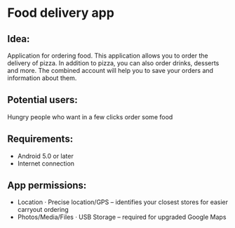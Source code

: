 # Food delivery app
## Idea:
Application for ordering food. This application allows you to order the delivery of pizza.
In addition to pizza, you can also order drinks, desserts and more.
The combined account will help you to save your orders and information about them.

## Potential users:
Hungry people who want in a few clicks order some food

## Requirements:
- Android 5.0 or later
- Internet connection

## App permissions:
- Location · Precise location/GPS – identifies your closest stores for easier carryout ordering
- Photos/Media/Files · USB Storage – required for upgraded Google Maps
